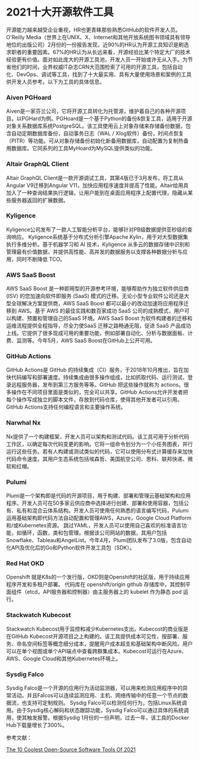 # 2021十大开源软件工具

开源能力越来越受企业重视，HR也更青睐那些熟悉GitHub的软件开发人员。 O'Reilly Media（世界上在UNIX、X、Internet和其他开放系统图书领域具有领导地位的出版公司）2月份的一份报告发现，近90%的HR认为开源工具知识是刷选求职者的重要因素。67%的HR认为从长远来看，开源经验比某个特定大厂的技术经验更有价值。面对如此庞大的开源工具池，开发人员一开始或许无从入手。为节省他们的时间，业界权威IT杂志CRN大范围检索了可用的开源工具，包括自动化、DevOps、调试等工具，找到了十大最实用、具有大量使用场景和案例的工具供开发人员参考。以下为工具的具体信息。 

### Aiven PGHoard

Aiven是一家芬兰公司，它将开源工具转化为托管源，维护着自己的各种开源项目。以PGHard为例。PGHoard是一个基于Python的备份&恢复工具，适用于开源对象关系数据库系统PostgreSQL。该工具使用云上对象存储来存储备份数据，包含自动定期数据库备份，自动事务日志（WAL / Xlog软件）备份，时间点恢复（PITR）等功能。可从对象存储备份初始化新备用数据库，自动配置为复制热备用数据库。它同系列的工具MyHoard为MySQL提供类似的功能。

### Altair GraphQL Client

Altair GraphQL Client是一款开源调试工具，其第4版已于3月发布，将工具从Angular V9迁移到Angular V11，加快应用程序速度并提高了性能。Altair给用具加入了一种查询结果执行逻辑，让用户能到在桌面应用程序上配置代理，隐藏从某些服务器返回的扩展数据。

### Kyligence

Kyligence公司发布了一款人工智能分析平台，能够针对PB级数据提供亚秒级的查询响应。 Kyligence系统基于分布式分析引擎Apache Kylin，用于对大型数据集执行多维分析。基于机器学习和 AI 技术，Kyligence 从多云的数据存储中识别和管理最有价值数据，并提供高性能、高并发的数据服务以支撑各种数据分析与应用，同时不断降低 TCO。

### AWS SaaS Boost

AWS SaaS Boost 是一种即用型的开源参考环境，能够帮助作为独立软件供应商 (ISV) 的您加速向软件即服务 (SaaS) 模式的迁移。无论小型专业软件公司还是大型全球解决方案提供商，AWS SaaS Boost 都可以最小的改动加速将应用程序迁移到 AWS。基于 AWS 的最佳实践和数百家成功 SaaS 公司的成熟模式，用户可以构建、预置和管理自己的SaaS 环境。AWS SaaS Boost 为软件构建者的迁移和运维流程提供全程指导，尽全力使SaaS 迁移之路畅通无阻，促进 SaaS 产品成功上线。它提供了很多现成可用的重要功能，例如部署自动化、分析与数据面板、计费、监测等。今年5月，AWS SaaS Boost在GitHub上公开可用。

### GitHub Actions

GitHub Actions是 GitHub 的持续集成（CI）服务，于2018年10月推出，旨在加快代码编写和部署速度。持续集成由很多操作组成，比如抓取代码、运行测试、登录远程服务器，发布到第三方服务等等。GitHub 把这些操作就称为 actions。很多操作在不同项目里面是类似的，完全可以共享。GitHub Actions允许开发者把每个操作写成独立的脚本文件，存放到代码仓库，使得其他开发者可以引用。GitHub Actions支持任何编程语言和主要操作系统。

### Narwhal Nx

Nx提供了一个构建框架，开发人员可以架构和测试代码。该工具可用于分析代码工作区，以确定每次代码变更的影响。它将一组命令划分为一个小任务图表，并行运行这些任务。若有人构建或测试类似的代码，它可以使用分布式计算缓存来加快代码命令速度。其用户生态系统包括埃森哲、美国航空公司、思科、联邦快递、微软和红帽。

### Pulumi

Plumi是一个架构即是代码的开源项目，用于构建、部署和管理云基础架构和应用程序。开发人员可在50多家云供应商中选择进行创建、部署和使用容器，包括公有、私有和混合云体系结构。开发人员可使用任何熟悉的语言编写代码，Pulumi运用基础架构即代码方法自动配置和管理AWS，Azure，Google Cloud Platform和/或Kubernetes资源。 跳过YAML，开发人员可以使用自己喜欢的标准语言功能，如循环，函数，类和包管理。根据该公司网站的数据，其用户包括Snowflake、Tableau和AngelList。今年4月，Plumi团队发布了3.0版，包含自动化API及优化后的Go和Python软件开发工具包（SDK）。

### Red Hat OKD

Openshift 就是K8s的一个发行版，OKD则是Openshift的社区版，用于持续应用程序开发和多租户部署。 代码库在 openshift/origin github 存储库中，其控制平面组件（etcd，API服务器和控制器）由主服务器上的 kubelet 作为静态 pod 运行。

### Stackwatch Kubecost

Stackwatch Kubecost用于监控和减少Kubernetes支出。Kubecost的商业版是在GitHub Kubecost开源项目之上构建的。该工具提供成本可见性，按部署、服务、命名空间标签等概念细分成本，提醒用户成本超支和基础架构中断风险。用户可以在单个视图或单个API端点中查看跨群集成本。Kubecost可运行在Azure、AWS、Google Cloud和其他Kubernetes环境上。

### Sysdig Falco

Sysdig Falco是一个开源的应用行为活动监测器，可以用来检测应用程序中的异常活动。并且Falcos可以连续监测应用、主机、网络传输中的任意一个节点的数据流，也支持可定制规则。 Sysdig Falco可以检测任何行为，包括Linux系统调用。由于Sysdig核心解码和状态跟踪功能，Sysdig Falco可以通过具体的系统调用，使其触发报警。根据Sysdig 1月份的一份声明，过去一年，该工具的Docker Hub下载量增长了300%。



参考文献：

[The 10 Coolest Open-Source Software Tools Of 2021](https://www.crn.com/slide-shows/applications-os/the-10-coolest-open-source-software-tools-of-2021-so-far-)